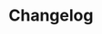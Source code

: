 <div lang="en-GB">

# Changelog

<!-- New entries inserted automatically after this line -->

</div>
